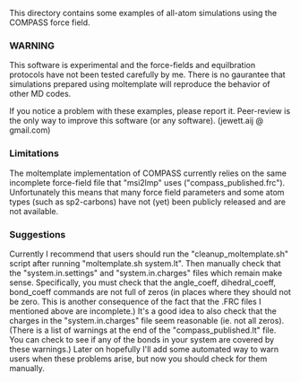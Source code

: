 This directory contains some examples of all-atom simulations using the COMPASS
force field.

### WARNING

This software is experimental and the force-fields and equilbration protocols
have not been tested carefully by me.  There is no gaurantee that simulations
prepared using moltemplate will reproduce the behavior of other MD codes.

If you notice a problem with these examples, please report it.
Peer-review is the only way to improve this software (or any software).
(jewett.aij @ gmail.com)

### Limitations

The moltemplate implementation of COMPASS currently relies on the same
incomplete force-field file that "msi2lmp" uses ("compass_published.frc").
Unfortunately this means that many force field parameters and some atom types
(such as sp2-carbons) have not (yet) been publicly released and are not
available.

### Suggestions
Currently I recommend that users should run the "cleanup_moltemplate.sh"
script after running "moltemplate.sh system.lt".  Then manually check that 
the "system.in.settings" and "system.in.charges" files which remain 
make sense.  Specifically, you must check that the angle_coeff,
dihedral_coeff, bond_coeff commands are not full of zeros (in places
where they should not be zero.  This is another consequence of the
fact that the .FRC files I mentioned above are incomplete.)  It's a
good idea to also check that the charges in the "system.in.charges"
file seem reasonable (ie. not all zeros).  (There is a list of
warnings at the end of the "compass_published.lt" file.  You can check
to see if any of the bonds in your system are covered by these
warnings.)  Later on hopefully I'll add some automated way to warn
users when these problems arise, but now you should check for them
manually.
